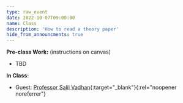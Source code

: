 ```yaml
---
type: raw_event
date: 2022-10-07T09:00:00
name: Class
description: 'How to read a theory paper'
hide_from_announcments: true
---
```


**Pre-class Work:** (instructions on canvas)
* TBD

**In Class:**
* Guest: [Professor Salil Vadhan](https://salil.seas.harvard.edu/){:target="_blank"}{:rel="noopener noreferrer"}
